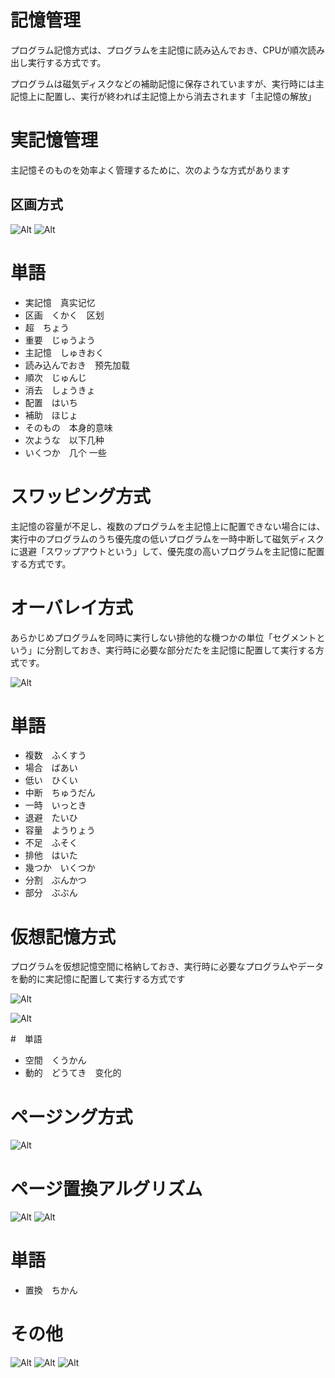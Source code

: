 # 記憶管理

プログラム記憶方式は、プログラムを主記憶に読み込んでおき、CPUが順次読み出し実行する方式です。

プログラムは磁気ディスクなどの補助記憶に保存されていますが、実行時には主記憶上に配置し、実行が終われば主記憶上から消去されます「主記憶の解放」

# 実記憶管理

主記憶そのものを効率よく管理するために、次のような方式があります

## 区画方式

![Alt](./image/30.jpg)
![Alt](./image/31.jpg)

# 単語

* 実記憶　真实记忆
* 区画　くかく　区划
* 超　ちょう
* 重要　じゅうよう
* 主記憶　しゅきおく
* 読み込んでおき　预先加载
* 順次　じゅんじ
* 消去　しょうきょ
* 配置　はいち
* 補助　ほじょ
* そのもの　本身的意味
* 次ような　以下几种
* いくつか　几个 一些

# スワッピング方式

主記憶の容量が不足し、複数のプログラムを主記憶上に配置できない場合には、実行中のプログラムのうち優先度の低いプログラムを一時中断して磁気ディスクに退避「スワップアウトという」して、優先度の高いプログラムを主記憶に配置する方式です。

# オーバレイ方式

あらかじめプログラムを同時に実行しない排他的な機つかの単位「セグメントという」に分割しておき、実行時に必要な部分だたを主記憶に配置して実行する方式です。

![Alt](./image/32.jpg)

# 単語

* 複数　ふくすう
* 場合　ばあい
* 低い　ひくい
* 中断　ちゅうだん
* 一時　いっとき
* 退避　たいひ
* 容量　ようりょう
* 不足　ふそく
* 排他　はいた
* 幾つか　いくつか
* 分割　ぶんかつ
* 部分　ぶぶん

# 仮想記憶方式

プログラムを仮想記憶空間に格納しておき、実行時に必要なプログラムやデータを動的に実記憶に配置して実行する方式です

![Alt](./image/33.jpg)

![Alt](./image/34.jpg)


#　単語

* 空間　くうかん
* 動的　どうてき　变化的

# ページング方式

![Alt](./image/35.jpg)

# ページ置換アルグリズム

![Alt](./image/36.jpg)
![Alt](./image/37.jpg)

# 単語

* 置換　ちかん

# その他

![Alt](./image/38.jpg)
![Alt](./image/39.jpg)
![Alt](./image/310.jpg)

